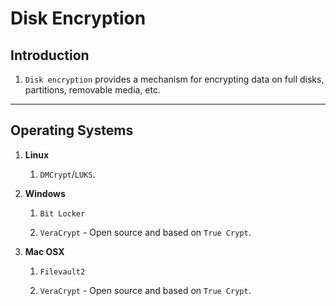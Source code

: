 # Disk Encryption

## Introduction

1. `Disk encryption` provides a mechanism for encrypting data on full disks, partitions, removable media, etc.

---

## Operating Systems

1. __Linux__

    1. `DMCrypt`/`LUKS`.

2. __Windows__

    1. `Bit Locker`

    2. `VeraCrypt` - Open source and based on `True Crypt`.

3. __Mac OSX__

    1. `Filevault2`

    2. `VeraCrypt` - Open source and based on `True Crypt`.